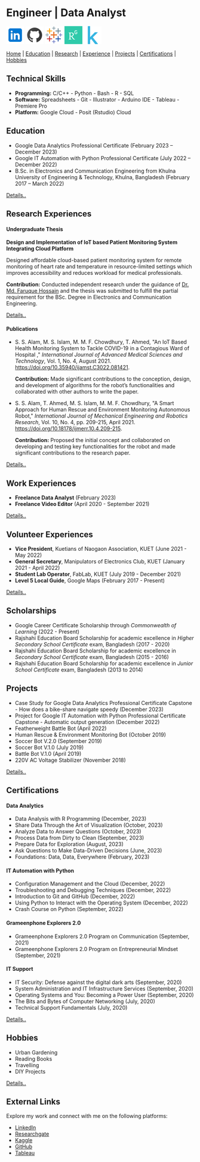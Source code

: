 # Engineer |  Data Analyst

[![Logo](/assets/icons/in48.png)](https://www.linkedin.com/in/mustahsin-farhan-chowdhury/)    [![Logo](/assets/icons/gh48.png)](https://github.com/mustahsin1)    [![Logo](/assets/icons/tb48.png)](https://public.tableau.com/app/profile/mustahsin.farhan/vizzes)
[![Logo](/assets/icons/rgg48.png)](https://www.researchgate.net/profile/Md-Mustahsin-Chowdhury)    [![Logo](/assets/icons/kg48.png)](https://www.kaggle.com/mustahsinfarhan)    

[Home](https://mustahsinfarhan.github.io/)  |   [Education](/navigation/education/edu_page.md)  |   [Research](/navigation/research/research_page.md)  |   [Experience](/navigation/experiences/exp_page.md)   |     [Projects](/navigation/projects/project_page.md)  |  [Certifications](/navigation/certifications/cert_page.md)  |  [Hobbies](/navigation/personal/personal_page.md)

## Technical Skills
- **Programming:**  C/C++  -  Python  -  Bash  -  R  -  SQL
- **Software:**     Spreadsheets  -  Git  -  Illustrator  -  Arduino IDE  -  Tableau  -  Premiere Pro
- **Platform:**     Google Cloud  -  Posit (Rstudio) Cloud


## Education
- Google Data Analytics Professional Certificate (February 2023 – December 2023)
- Google IT Automation with Python Professional Certificate (July 2022 – December 2022)
- B.Sc. in Electronics and Communication Engineering from Khulna University of Engineering & Technology, Khulna, Bangladesh (February 2017 – March 2022)


[Details..](/navigation/education/edu_page.md)

## Research Experiences
#### Undergraduate Thesis

**Design and Implementation of IoT based Patient Monitoring System Integrating Cloud Platform**

Designed affordable cloud-based patient monitoring system for remote monitoring of heart rate and temperature in resource-limited settings which improves accessibility and reduces workload for medical professionals.

**Contribution:** Conducted independent research under the guidance of [Dr. Md. Faruque Hossain](https://www.kuet.ac.bd/ece/fhossain/) and the thesis was submitted to fulfill the partial requirement for the BSc. Degree in Electronics and Communication Engineering.


[Details..](/navigation/research/research_page.md)


#### Publications
- S. S. Alam, M. S. Islam, M. M. F. Chowdhury, T. Ahmed, "An IoT Based Health Monitoring System to Tackle COVID-19 in a Contagious Ward of Hospital ," _International Journal of Advanced Medical Sciences and Technology_, Vol. 1, No. 4, August 2021. https://doi.org/10.35940/ijamst.C3022.081421.

  **Contribution:** Made significant contributions to the conception, design, and development of algorithms for the robot’s functionalities and collaborated with other authors to write the paper.
  
- S. S. Alam, T. Ahmed, M. S. Islam, M. M. F. Chowdhury, "A Smart Approach for Human Rescue and Environment Monitoring Autonomous Robot," _International Journal of Mechanical Engineering and Robotics Research_, Vol. 10, No. 4, pp. 209-215, April 2021. https://doi.org/10.18178/ijmerr.10.4.209-215.

  **Contribution:** Proposed the initial concept and collaborated on developing and testing key functionalities for the robot and made significant contributions to the research paper.


[Details..](/navigation/research/research_page.md)


## Work Experiences
- **Freelance Data Analyst** (February 2023)
- **Freelance Video Editor** (April 2020 - September 2021)


[Details..](/navigation/experiences/exp_page.md)


## Volunteer Experiences
- **Vice President**, Kuetians of Naogaon Association, KUET (June 2021 - May 2022)
- **General Secretary**, Manipulators of Electronics Club, KUET (January 2021 - April 2022)
- **Student Lab Operator**, FabLab, KUET (July 2019 - December 2021)
- **Level 5 Local Guide**, Google Maps (February 2017 - Present)

[Details..](/navigation/experiences/exp_page.md)

## Scholarships
- Google Career Certificate Scholarship through _Commonwealth of Learning_ (2022 - Present)
- Rajshahi Education Board Scholarship for academic excellence in _Higher Secondary School Certificate_ exam, Bangladesh (2017 - 2020)
- Rajshahi Education Board Scholarship for academic excellence in _Secondary School Certificate_ exam, Bangladesh (2015 - 2016)
- Rajshahi Education Board Scholarship for academic excellence in _Junior School Certificate_ exam, Bangladesh (2013 to 2014)


## Projects
- Case Study for Google Data Analytics Professional Certificate Capstone - How does a bike-share navigate speedy (December 2023)
- Project for Google IT Automation with Python Professional Certificate Capstone - Automatic output generation (December 2022)
- Featherweight Battle Bot (April 2022)
- Human Rescue & Environment Monitoring Bot (October 2019)
- Soccer Bot V.2.0 (September 2019)
- Soccer Bot V.1.0 (July 2019)
- Battle Bot V.1.0 (April 2019)
- 220V AC Voltage Stabilizer (November 2018)

[Details..](/navigation/projects/project_page.md)

## Certifications
#### Data Analytics
- Data Analysis with R Programming (December, 2023)
- Share Data Through the Art of Visualization (October, 2023)
- Analyze Data to Answer Questions (October, 2023)
- Process Data from Dirty to Clean (September, 2023)
- Prepare Data for Exploration (August, 2023)
- Ask Questions to Make Data-Driven Decisions (June, 2023)
- Foundations: Data, Data, Everywhere (February, 2023)

#### IT Automation with Python
- Configuration Management and the Cloud (December, 2022)
- Troubleshooting and Debugging Techniques (December, 2022)
- Introduction to Git and GitHub (December, 2022)
- Using Python to Interact with the Operating System (December, 2022)
- Crash Course on Python (September, 2022)

#### Grameenphone Explorers 2.0
- Grameenphone Explorers 2.0 Program on Communication (September, 2021)
- Grameenphone Explorers 2.0 Program on Entrepreneurial Mindset (September, 2021)

#### IT Support
- IT Security: Defense against the digital dark arts (September, 2020)
- System Administration and IT Infrastructure Services (September, 2020)
- Operating Systems and You: Becoming a Power User (September, 2020)
- The Bits and Bytes of Computer Networking (July, 2020)
- Technical Support Fundamentals (July, 2020)

[Details..](/navigation/certifications/cert_page.md)

## Hobbies
- Urban Gardening
- Reading Books
- Travelling
- DIY Projects

[Details..](/navigation/personal/personal_page.md)

## External Links
Explore my work and connect with me on the following platforms:
- [LinkedIn](https://www.linkedin.com/in/mustahsin-farhan-chowdhury/)
- [Researchgate](https://www.researchgate.net/profile/Md-Mustahsin-Chowdhury)
- [Kaggle](https://www.kaggle.com/mustahsinfarhan)
- [GitHub](https://github.com/mustahsin1)
- [Tableau](https://public.tableau.com/app/profile/mustahsin.farhan/vizzes)

